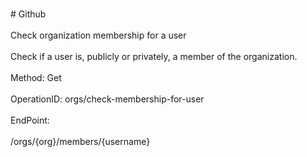 <br>#     Github</br>
<br>Check organization membership for a user</br>
<br>Check if a user is, publicly or privately, a member of the organization.</br>
<br>Method: Get</br>
<br>OperationID: orgs/check-membership-for-user</br>
<br>EndPoint:</br>
<br>/orgs/{org}/members/{username}</br>
